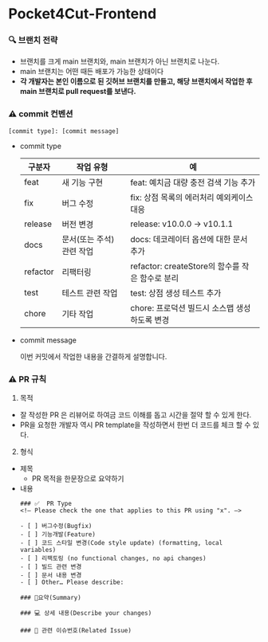 # Pocket4Cut-Frontend
### 🔍 브랜치 전략

- 브랜치를 크게 main 브랜치와, main 브랜치가 아닌 브랜치로 나눈다.
- main 브랜치는 어떤 때든 배포가 가능한 상태이다
- **각 개발자는 본인 이름으로 된 깃허브 브랜치를 만들고, 해당 브랜치에서 작업한 후 main 브랜치로 pull request를 보낸다.**
  
### ⚠️ commit 컨벤션

```
[commit type]: [commit message] 
```

- commit type
  
    | 구분자 | 작업 유형 | 예 | 
    | --- | --- | --- |
    | feat | 새 기능 구현 | feat: 예치금 대량 충전 검색 기능 추가  |
    | fix | 버그 수정 | fix: 상점 목록의 에러처리 예외케이스 대응  |
    | release | 버전 변경 | release: v10.0.0 → v10.1.1 |  |
    | docs | 문서(또는 주석) 관련 작업 | docs: 데코레이터 옵션에 대한 문서 추가  |
    | refactor | 리팩터링 | refactor: createStore의 함수를 작은 함수로 분리  |
    | test | 테스트 관련 작업 | test: 상점 생성 테스트 추가  |
    | chore | 기타 작업 | chore: 프로덕션 빌드시 소스맵 생성하도록 변경  |

- commit message
  
    이번 커밋에서 작업한 내용을 간결하게 설명합니다.

### ⚠️ PR 규칙

1. 목적
- 잘 작성한 PR 은 리뷰어로 하여금 코드 이해를 돕고 시간을 절약 할 수 있게 한다.
- PR을 요청한 개발자 역시 PR template을 작성하면서 한번 더 코드를 체크 할 수 있다.
  
2. 형식
- 제목
   - PR 목적을 한문장으로 요약하기 
- 내용
    ```
    ### ✅  PR Type
    <!— Please check the one that applies to this PR using "x". —>

    - [ ] 버그수정(Bugfix)
    - [ ] 기능개발(Feature)
    - [ ] 코드 스타일 변경(Code style update) (formatting, local variables)
    - [ ] 리팩토링 (no functional changes, no api changes)
    - [ ] 빌드 관련 변경
    - [ ] 문서 내용 변경
    - [ ] Other… Please describe:

    ### 🎯요약(Summary)

    ### 💻 상세 내용(Describe your changes)

    ### 📌 관련 이슈번호(Related Issue)
    ```